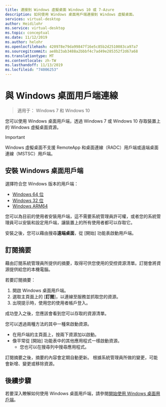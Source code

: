 ```yaml
---
title: 連接到 Windows 虛擬桌面 Windows 10 或 7-Azure
description: 如何使用 Windows 桌面用戶端連接到 Windows 虛擬桌面。
services: virtual-desktop
author: Heidilohr
ms.service: virtual-desktop
ms.topic: conceptual
ms.date: 11/12/2019
ms.author: helohr
ms.openlocfilehash: 420978e79da99847f16e5c85b2d2510083ca97a7
ms.sourcegitcommit: ae8b23ab3488a2bbbf4c7ad49e285352f2d67a68
ms.translationtype: MT
ms.contentlocale: zh-TW
ms.lasthandoff: 11/13/2019
ms.locfileid: "74006253"
---
```

# <a name="connect-with-the-windows-desktop-client"></a>與 Windows 桌面用戶端連線

> 適用于： Windows 7 和 Windows 10

您可以使用 Windows 桌面用戶端，透過 Windows 7 或 Windows 10 存取裝置上的 Windows 虛擬桌面資源。

> [!IMPORTANT]
> Windows 虛擬桌面不支援 RemoteApp 和桌面連線（RADC）用戶端或遠端桌面連線（MSTSC）用戶端。

## <a name="install-the-windows-desktop-client"></a>安裝 Windows 桌面用戶端

選擇符合您 Windows 版本的用戶端：

- [Windows 64 位](https://go.microsoft.com/fwlink/?linkid=2068602)
- [Windows 32 位](https://go.microsoft.com/fwlink/?linkid=2098960)
- [Windows ARM64](https://go.microsoft.com/fwlink/?linkid=2098961)

您可以為目前的使用者安裝用戶端，這不需要系統管理員許可權，或者您的系統管理員可以安裝和設定用戶端，讓裝置上的所有使用者都可以存取它。

安裝之後，您可以藉由搜尋**遠端桌面**，從 [開始] 功能表啟動用戶端。

## <a name="subscribe-to-a-feed"></a>訂閱摘要

藉由訂閱系統管理員所提供的摘要，取得可供您使用的受控資源清單。訂閱會將資源提供給您的本機電腦。

若要訂閱摘要：

1. 開啟 Windows 桌面用戶端。
2. 選取主頁面上的 [**訂閱**]，以連線至服務並抓取您的資源。
3. 出現提示時，使用您的使用者帳戶登入。

成功登入之後，您應該會看到您可以存取的資源清單。

您可以透過兩種方法的其中一種來啟動資源。

- 在用戶端的主頁面上，按兩下資源加以啟動。
- 像平常從 [開始] 功能表中的其他應用程式一樣啟動資源。
  - 您也可以在搜尋列中搜尋應用程式。

訂閱摘要之後，摘要的內容會定期自動更新。 根據系統管理員所做的變更，可能會新增、變更或移除資源。

## <a name="next-steps"></a>後續步驟

若要深入瞭解如何使用 Windows 桌面用戶端，請參閱[開始使用 Windows 桌面用戶端](https://docs.microsoft.com/windows-server/remote/remote-desktop-services/clients/windowsdesktop)。
